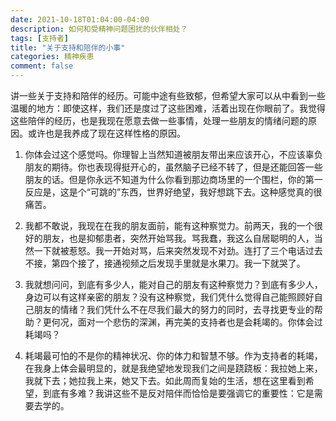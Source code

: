 ```yaml
---
date: 2021-10-18T01:04:00-04:00
description: 如何和受精神问题困扰的伙伴相处？
tags: [支持者]
title: "关于支持和陪伴的小事"
categories: 精神疾患
comment: false
---
```


讲一些关于支持和陪伴的经历。可能中途有些致郁，但希望大家可以从中看到一些温暖的地方：即使这样，我们还是度过了这些困难，活着出现在你眼前了。我觉得这些陪伴的经历，也是我现在愿意去做一些事情，处理一些朋友的情绪问题的原因。或许也是我养成了现在这样性格的原因。

1. 你体会过这个感觉吗。你理智上当然知道被朋友带出来应该开心，不应该辜负朋友的期待。你也表现得挺开心的，虽然脑子已经不转了，但是还能回答一些朋友的话。但是你永远不知道为什么你看到那边商场里的一个围栏，你的第一反应是，这是个“可跳的”东西，世界好绝望，我好想跳下去。这种感觉真的很痛苦。

2. 我都不敢说，我现在在我的朋友面前，能有这种察觉力。前两天，我的一个很好的朋友，也是抑郁患者，突然开始骂我。骂我蠢，我这么自居聪明的人，当然一下就被惹怒。我一开始对骂，后来突然发现不对劲。连打了三个电话过去不接，第四个接了，接通视频之后发现手里就是水果刀。我一下就哭了。

3. 我就想问问，到底有多少人，能对自己的朋友有这种察觉力？到底有多少人，身边可以有这样亲密的朋友？没有这种察觉，我们凭什么觉得自己能照顾好自己朋友的情绪？我们凭什么不在尽我们最大的努力的同时，去寻找更专业的帮助？更何况，面对一个悲伤的深渊，再完美的支持者也是会耗竭的。你体会过耗竭吗？

4. 耗竭最可怕的不是你的精神状况、你的体力和智慧不够。作为支持者的耗竭，在我身上体会最明显的，就是我绝望地发现我们之间是跷跷板：我拉她上来，我就下去；她拉我上来，她又下去。如此周而复始的生活，想在这里看到希望，到底有多难？我讲这些不是反对陪伴而恰恰是要强调它的重要性：它是需要去学的。
